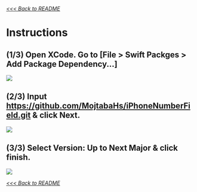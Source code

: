 [*<<< Back to README*](https://github.com/MojtabaHs/iPhoneNumberField)


# Instructions

## **(1/3)** Open XCode. Go to [File > Swift Packges > Add Package Dependency...]
![](instructions/instructions-1.png)

## (2/3) Input https://github.com/MojtabaHs/iPhoneNumberField.git & click Next.
![](instructions/instructions-2-iTextField.png)

## (3/3) Select Version: Up to Next Major & click finish.
![](instructions/instructions-3-iTextField.png)



[*<<< Back to README*](https://github.com/MojtabaHs/iPhoneNumberField)